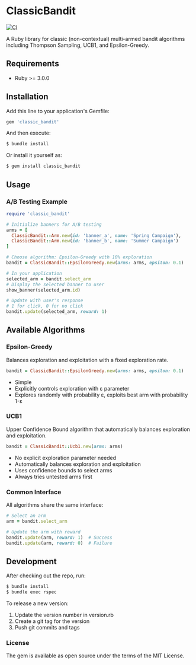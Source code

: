 # ClassicBandit

[![CI](https://github.com/t-chov/classic_bandit/actions/workflows/ci.yml/badge.svg)](https://github.com/t-chov/classic_bandit/actions/workflows/ci.yml)

A Ruby library for classic (non-contextual) multi-armed bandit algorithms including Thompson Sampling, UCB1, and Epsilon-Greedy.

## Requirements

- Ruby >= 3.0.0

## Installation

Add this line to your application's Gemfile:

```ruby
gem 'classic_bandit'
```

And then execute:

```bash
$ bundle install
```

Or install it yourself as:

```bash
$ gem install classic_bandit
```

## Usage

### A/B Testing Example

```ruby
require 'classic_bandit'

# Initialize banners for A/B testing
arms = [
  ClassicBandit::Arm.new(id: 'banner_a', name: 'Spring Campaign'),
  ClassicBandit::Arm.new(id: 'banner_b', name: 'Summer Campaign')
]

# Choose algorithm: Epsilon-Greedy with 10% exploration
bandit = ClassicBandit::EpsilonGreedy.new(arms: arms, epsilon: 0.1)

# In your application
selected_arm = bandit.select_arm
# Display the selected banner to user
show_banner(selected_arm.id)

# Update with user's response
# 1 for click, 0 for no click
bandit.update(selected_arm, reward: 1)
```

## Available Algorithms

### Epsilon-Greedy

Balances exploration and exploitation with a fixed exploration rate.

```ruby
bandit = ClassicBandit::EpsilonGreedy.new(arms: arms, epsilon: 0.1)
```

- Simple
- Explicitly controls exploration with ε parameter
- Explores randomly with probability ε, exploits best arm with probability 1-ε

### UCB1

Upper Confidence Bound algorithm that automatically balances exploration and exploitation.

```ruby
bandit = ClassicBandit::Ucb1.new(arms: arms)
```

- No explicit exploration parameter needed
- Automatically balances exploration and exploitation
- Uses confidence bounds to select arms
- Always tries untested arms first

### Common Interface
All algorithms share the same interface:

```ruby
# Select an arm
arm = bandit.select_arm

# Update the arm with reward
bandit.update(arm, reward: 1)  # Success
bandit.update(arm, reward: 0)  # Failure
```

## Development

After checking out the repo, run:
```bash
$ bundle install
$ bundle exec rspec
```

To release a new version:

1. Update the version number in version.rb
2. Create a git tag for the version
3. Push git commits and tags

### License

The gem is available as open source under the terms of the MIT License.
